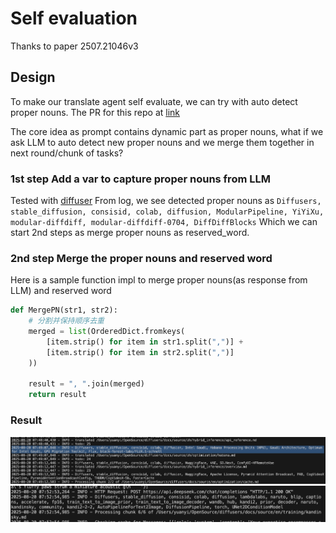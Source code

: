 # Self evaluation

Thanks to paper 2507.21046v3

## Design

To make our translate agent self evaluate, we can try with auto detect proper nouns.
The PR for this repo at [link](https://github.com/SamYuan1990/i18n-agent-action/pull/53)

The core idea as prompt contains dynamic part as proper nouns, what if we ask LLM to auto detect new proper nouns and we merge them together in next round/chunk of tasks?

### 1st step Add a var to capture proper nouns from LLM

Tested with [diffuser](https://github.com/huggingface/diffusers/pull/12179)
From log, we see detected proper nouns as
`Diffusers, stable_diffusion, consisid, colab, diffusion, ModularPipeline, YiYiXu, modular-diffdiff, modular-diffdiff-0704, DiffDiffBlocks`
Which we can start 2nd steps as merge proper nouns as reserved_word.

### 2nd step Merge the proper nouns and reserved word

Here is a sample function impl to merge proper nouns(as response from LLM) and reserved word
```python
def MergePN(str1, str2):
    # 分割并保持顺序去重
    merged = list(OrderedDict.fromkeys(
        [item.strip() for item in str1.split(",")] + 
        [item.strip() for item in str2.split(",")]
    ))

    result = ", ".join(merged)
    return result
```

### Result
![](./img/selfevaluate.png)
![](./img/selfevaluate2.png)
